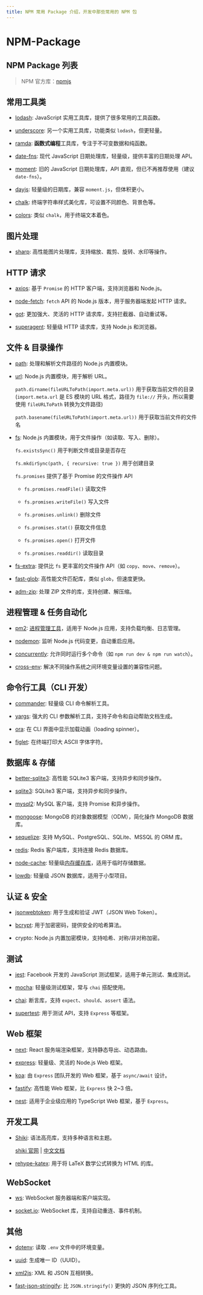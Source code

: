 ```yaml
---
title: NPM 常用 Package 介绍，开发中那些常用的 NPM 包
---
```


# NPM-Package

## NPM Package 列表

> NPM 官方库：[npmjs](https://www.npmjs.com/package/package)

## **常用工具类**

- [lodash](https://www.npmjs.com/package/lodash): JavaScript 实用工具库，提供了很多常用的工具函数。

- [underscore](https://www.npmjs.com/package/underscore): 另一个实用工具库，功能类似 `lodash`，但更轻量。

- [ramda](https://www.npmjs.com/package/ramda): **函数式编程**工具库，专注于不可变数据和纯函数。

- [date-fns](https://www.npmjs.com/package/date-fns): 现代 JavaScript 日期处理库，轻量级，提供丰富的日期处理 API。

- [moment](https://www.npmjs.com/package/moment): 旧的 JavaScript 日期处理库，API 直观，但已不再推荐使用（建议 `date-fns`）。

- [dayjs](https://www.npmjs.com/package/dayjs): 轻量级的日期库，兼容 `moment.js`，但体积更小。

- [chalk](https://www.npmjs.com/package/chalk): 终端字符串样式美化库，可设置不同颜色、背景色等。

- [colors](https://www.npmjs.com/package/colors): 类似 `chalk`，用于终端文本着色。

## **图片处理**

- [sharp](https://www.npmjs.com/package/sharp): 高性能图片处理库，支持缩放、裁剪、旋转、水印等操作。

## **HTTP 请求**

- [axios](https://www.npmjs.com/package/axios): 基于 `Promise` 的 HTTP 客户端，支持浏览器和 Node.js。

- [node-fetch](https://www.npmjs.com/package/node-fetch): `fetch` API 的 Node.js 版本，用于服务器端发起 HTTP 请求。

- [got](https://www.npmjs.com/package/got): 更加强大、灵活的 HTTP 请求库，支持拦截器、自动重试等。

- [superagent](https://www.npmjs.com/package/superagent): 轻量级 HTTP 请求库，支持 Node.js 和浏览器。

## **文件 & 目录操作**

- [path](https://www.npmjs.com/package/path): 处理和解析文件路径的 Node.js 内置模块。

- [url](https://www.npmjs.com/package/url): Node.js 内置模块，用于解析 URL。

  `path.dirname(fileURLToPath(import.meta.url))` 用于获取当前文件的目录(`import.meta.url` 是 ES 模块的 URL 格式，路径为 `file://` 开头，所以需要使用 `fileURLToPath` 转换为文件路径)

  `path.basename(fileURLToPath(import.meta.url))` 用于获取当前文件的文件名

- [fs](https://www.npmjs.com/package/fs): Node.js 内置模块，用于文件操作（如读取、写入、删除）。

  `fs.existsSync()` 用于判断文件或目录是否存在

  `fs.mkdirSync(path, { recursive: true })` 用于创建目录

  `fs.promises` 提供了基于 Promise 的文件操作 API

  - `fs.promises.readFile()` 读取文件

  - `fs.promises.writeFile()` 写入文件

  - `fs.promises.unlink()` 删除文件

  - `fs.promises.stat()` 获取文件信息

  - `fs.promises.open()` 打开文件

  - `fs.promises.readdir()` 读取目录

- [fs-extra](https://www.npmjs.com/package/fs-extra): 提供比 `fs` 更丰富的文件操作 API（如 `copy`、`move`、`remove`）。

- [fast-glob](https://www.npmjs.com/package/fast-glob): 高性能文件匹配库，类似 `glob`，但速度更快。

- [adm-zip](https://www.npmjs.com/package/adm-zip): 处理 ZIP 文件的库，支持创建、解压缩。

## **进程管理 & 任务自动化**

- [pm2](https://www.npmjs.com/package/pm2): <u>进程管理工具</u>，适用于 Node.js 应用，支持负载均衡、日志管理。

- [nodemon](https://www.npmjs.com/package/nodemon): 监听 Node.js 代码变更，自动重启应用。

- [concurrently](https://www.npmjs.com/package/concurrently): 允许同时运行多个命令（如 `npm run dev & npm run watch`）。

- [cross-env](https://www.npmjs.com/package/cross-env): 解决不同操作系统之间环境变量设置的兼容性问题。

## **命令行工具（CLI 开发）**

- [commander](https://www.npmjs.com/package/commander): 轻量级 CLI 命令解析工具。

- [yargs](https://www.npmjs.com/package/yargs): 强大的 CLI 参数解析工具，支持子命令和自动帮助文档生成。

- [ora](https://www.npmjs.com/package/ora): 在 CLI 界面中显示加载动画（loading spinner）。

- [figlet](https://www.npmjs.com/package/figlet): 在终端打印大 ASCII 字体字符。

## **数据库 & 存储**

- [better-sqlite3](https://www.npmjs.com/package/better-sqlite3): 高性能 SQLite3 客户端，支持异步和同步操作。

- [sqlite3](https://www.npmjs.com/package/sqlite3): SQLite3 客户端，支持异步和同步操作。

- [mysql2](https://www.npmjs.com/package/mysql2): MySQL 客户端，支持 Promise 和异步操作。

- [mongoose](https://www.npmjs.com/package/mongoose): MongoDB 的对象数据模型（ODM），简化操作 MongoDB 数据库。

- [sequelize](https://www.npmjs.com/package/sequelize): 支持 MySQL、PostgreSQL、SQLite、MSSQL 的 ORM 库。

- [redis](https://www.npmjs.com/package/redis): Redis 客户端库，支持连接 Redis 数据库。

- [node-cache](https://www.npmjs.com/package/node-cache): 轻量级<u>内存缓存库</u>，适用于临时存储数据。

- [lowdb](https://www.npmjs.com/package/lowdb): 轻量级 JSON 数据库，适用于小型项目。

## **认证 & 安全**

- [jsonwebtoken](https://www.npmjs.com/package/jsonwebtoken): 用于生成和验证 JWT（JSON Web Token）。

- [bcrypt](https://www.npmjs.com/package/bcrypt): 用于加密密码，提供安全的哈希算法。

- crypto: Node.js 内置加密模块，支持哈希、对称/非对称加密。

## **测试**

- [jest](https://www.npmjs.com/package/jest): Facebook 开发的 JavaScript 测试框架，适用于单元测试、集成测试。

- [mocha](https://www.npmjs.com/package/mocha): 轻量级测试框架，常与 `chai` 搭配使用。

- [chai](https://www.npmjs.com/package/chai): 断言库，支持 `expect`、`should`、`assert` 语法。

- [supertest](https://www.npmjs.com/package/supertest): 用于测试 API，支持 `Express` 等框架。

## **Web 框架**

- [next](https://www.npmjs.com/package/next): React 服务端渲染框架，支持静态导出、动态路由。

- [express](https://www.npmjs.com/package/express): 轻量级、灵活的 Node.js Web 框架。

- [koa](https://www.npmjs.com/package/koa): 由 `Express` 团队开发的 Web 框架，基于 `async/await` 设计。

- [fastify](https://www.npmjs.com/package/fastify): 高性能 Web 框架，比 `Express` 快 2~3 倍。

- [nest](https://www.npmjs.com/package/@nestjs/core): 适用于企业级应用的 TypeScript Web 框架，基于 `Express`。

## **开发工具**

- [Shiki](https://www.npmjs.com/package/shiki): 语法高亮库，支持多种语言和主题。

  [shiki 官网](https://shiki.matsu.io/) | [中文文档](https://shiki.tmrs.site/guide/)

- [rehype-katex](https://www.npmjs.com/package/rehype-katex): 用于将 LaTeX 数学公式转换为 HTML 的库。

## **WebSocket**

- [ws](https://www.npmjs.com/package/ws): WebSocket 服务器端和客户端实现。

- [socket.io](https://www.npmjs.com/package/socket.io): WebSocket 库，支持自动重连、事件机制。

## **其他**

- [dotenv](https://www.npmjs.com/package/dotenv): 读取 `.env` 文件中的环境变量。

- [uuid](https://www.npmjs.com/package/uuid): 生成唯一 ID（UUID）。

- [xml2js](https://www.npmjs.com/package/xml2js): XML 和 JSON 互相转换。

- [fast-json-stringify](https://www.npmjs.com/package/fast-json-stringify): 比 `JSON.stringify()` 更快的 JSON 序列化工具。
